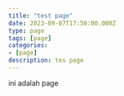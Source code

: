 ```yaml
---
title: "test page"
date: 2023-09-07T17:50:00.000Z
type: page
tags: [page]
categories: 
- [page]
description: tes page
--- 
```


ini adalah page
